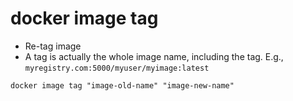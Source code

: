# docker image tag

- Re-tag image
- A tag is actually the whole image name, including the tag. E.g., `myregistry.com:5000/myuser/myimage:latest`

```shell
docker image tag "image-old-name" "image-new-name"
```
